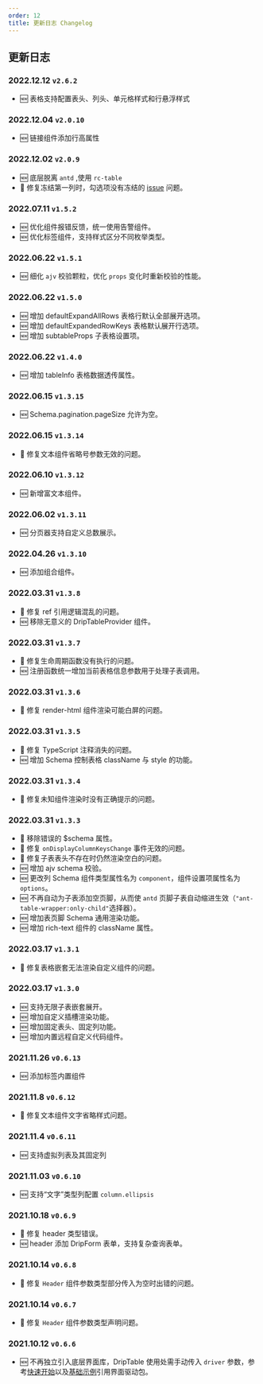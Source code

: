 ```yaml
---
order: 12
title: 更新日志 Changelog
---
```


## 更新日志

### 2022.12.12 `v2.6.2`

- 🆕 表格支持配置表头、列头、单元格样式和行悬浮样式

### 2022.12.04 `v2.0.10`

- 🆕 链接组件添加行高属性

### 2022.12.02 `v2.0.9`

- 🆕 底层脱离 `antd` ,使用 `rc-table`
- 🐞 修复冻结第一列时，勾选项没有冻结的 [issue](https://github.com/JDFED/drip-table/issues/284) 问题。

### 2022.07.11 `v1.5.2`

- 🆕 优化组件报错反馈，统一使用告警组件。
- 🆕 优化标签组件，支持样式区分不同枚举类型。

### 2022.06.22 `v1.5.1`

- 🆕 细化 `ajv` 校验颗粒，优化 `props` 变化时重新校验的性能。

### 2022.06.22 `v1.5.0`

- 🆕 增加 defaultExpandAllRows 表格行默认全部展开选项。
- 🆕 增加 defaultExpandedRowKeys 表格默认展开行选项。
- 🆕 增加 subtableProps 子表格设置项。

### 2022.06.22 `v1.4.0`

- 🆕 增加 tableInfo 表格数据透传属性。

### 2022.06.15 `v1.3.15`

- 🆕 Schema.pagination.pageSize 允许为空。

### 2022.06.15 `v1.3.14`

- 🐞 修复文本组件省略号参数无效的问题。

### 2022.06.10 `v1.3.12`

- 🆕 新增富文本组件。

### 2022.06.02 `v1.3.11`

- 🆕 分页器支持自定义总数展示。

### 2022.04.26 `v1.3.10`

- 🆕 添加组合组件。

### 2022.03.31 `v1.3.8`

- 🐞 修复 ref 引用逻辑混乱的问题。
- 🆕 移除无意义的 DripTableProvider 组件。

### 2022.03.31 `v1.3.7`

- 🐞 修复生命周期函数没有执行的问题。
- 🆕 注册函数统一增加当前表格信息参数用于处理子表调用。

### 2022.03.31 `v1.3.6`

- 🐞 修复 render-html 组件渲染可能白屏的问题。

### 2022.03.31 `v1.3.5`

- 🐞 修复 TypeScript 注释消失的问题。
- 🆕 增加 Schema 控制表格 className 与 style 的功能。

### 2022.03.31 `v1.3.4`

- 🐞 修复未知组件渲染时没有正确提示的问题。

### 2022.03.31 `v1.3.3`

- 🐞 移除错误的 $schema 属性。
- 🐞 修复 `onDisplayColumnKeysChange` 事件无效的问题。
- 🐞 修复子表表头不存在时仍然渲染空白的问题。
- 🆕 增加 ajv schema 校验。
- 🆕 更改列 Schema 组件类型属性名为 `component`，组件设置项属性名为 `options`。
- 🆕 不再自动为子表添加空页脚，从而使 `antd` 页脚子表自动缩进生效（`"ant-table-wrapper:only-child"`选择器）。
- 🆕 增加表页脚 Schema 通用渲染功能。
- 🆕 增加 rich-text 组件的 className 属性。

### 2022.03.17 `v1.3.1`

- 🐞 修复表格嵌套无法渲染自定义组件的问题。

### 2022.03.17 `v1.3.0`

- 🆕 支持无限子表嵌套展开。
- 🆕 增加自定义插槽渲染功能。
- 🆕 增加固定表头、固定列功能。
- 🆕 增加内置远程自定义代码组件。

### 2021.11.26 `v0.6.13`

- 🆕 添加标签内置组件

### 2021.11.8 `v0.6.12`

- 🐞 修复文本组件文字省略样式问题。

### 2021.11.4 `v0.6.11`

- 🆕 支持虚拟列表及其固定列

### 2021.11.03 `v0.6.10`

- 🆕 支持“文字”类型列配置 `column.ellipsis`

### 2021.10.18 `v0.6.9`

- 🐞 修复 header 类型错误。
- 🆕 header 添加 DripForm 表单，支持复杂查询表单。

### 2021.10.14 `v0.6.8`

- 🐞 修复 `Header` 组件参数类型部分传入为空时出错的问题。

### 2021.10.14 `v0.6.7`

- 🐞 修复 `Header` 组件参数类型声明问题。

### 2021.10.12 `v0.6.6`

- 🆕 不再独立引入底层界面库，DripTable 使用处需手动传入 `driver` 参数，参考[快速开始](/drip-table/guide/fast-start#安装)以及[基础示例](/drip-table/guide/basic-demo)引用界面驱动包。
